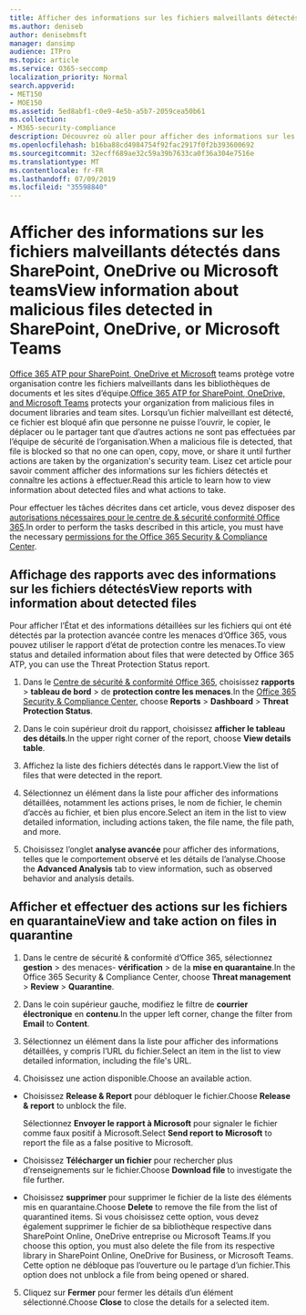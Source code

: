 ```yaml
---
title: Afficher des informations sur les fichiers malveillants détectés dans SharePoint, OneDrive ou Microsoft teams
ms.author: deniseb
author: denisebmsft
manager: dansimp
audience: ITPro
ms.topic: article
ms.service: O365-seccomp
localization_priority: Normal
search.appverid:
- MET150
- MOE150
ms.assetid: 5ed8abf1-c0e9-4e5b-a5b7-2059cea50b61
ms.collection:
- M365-security-compliance
description: Découvrez où aller pour afficher des informations sur les fichiers malveillants détectés dans SharePoint, OneDrive ou teams et comment effectuer des actions sur ces fichiers.
ms.openlocfilehash: b16ba88cd4984754f92fac2917f0f2b393600692
ms.sourcegitcommit: 32ecff689ae32c59a39b7633ca0f36a304e7516e
ms.translationtype: MT
ms.contentlocale: fr-FR
ms.lasthandoff: 07/09/2019
ms.locfileid: "35598840"
---
```

# <a name="view-information-about-malicious-files-detected-in-sharepoint-onedrive-or-microsoft-teams"></a><span data-ttu-id="87c7c-103">Afficher des informations sur les fichiers malveillants détectés dans SharePoint, OneDrive ou Microsoft teams</span><span class="sxs-lookup"><span data-stu-id="87c7c-103">View information about malicious files detected in SharePoint, OneDrive, or Microsoft Teams</span></span>

<span data-ttu-id="87c7c-104">[Office 365 ATP pour SharePoint, OneDrive et Microsoft](atp-for-spo-odb-and-teams.md) teams protège votre organisation contre les fichiers malveillants dans les bibliothèques de documents et les sites d’équipe.</span><span class="sxs-lookup"><span data-stu-id="87c7c-104">[Office 365 ATP for SharePoint, OneDrive, and Microsoft Teams](atp-for-spo-odb-and-teams.md) protects your organization from malicious files in document libraries and team sites.</span></span> <span data-ttu-id="87c7c-105">Lorsqu’un fichier malveillant est détecté, ce fichier est bloqué afin que personne ne puisse l’ouvrir, le copier, le déplacer ou le partager tant que d’autres actions ne sont pas effectuées par l’équipe de sécurité de l’organisation.</span><span class="sxs-lookup"><span data-stu-id="87c7c-105">When a malicious file is detected, that file is blocked so that no one can open, copy, move, or share it until further actions are taken by the organization's security team.</span></span> <span data-ttu-id="87c7c-106">Lisez cet article pour savoir comment afficher des informations sur les fichiers détectés et connaître les actions à effectuer.</span><span class="sxs-lookup"><span data-stu-id="87c7c-106">Read this article to learn how to view information about detected files and what actions to take.</span></span> 

<span data-ttu-id="87c7c-107">Pour effectuer les tâches décrites dans cet article, vous devez disposer des [autorisations nécessaires pour le centre de &amp; sécurité conformité Office 365](permissions-in-the-security-and-compliance-center.md).</span><span class="sxs-lookup"><span data-stu-id="87c7c-107">In order to perform the tasks described in this article, you must have the necessary [permissions for the Office 365 Security &amp; Compliance Center](permissions-in-the-security-and-compliance-center.md).</span></span> 
  
## <a name="view-reports-with-information-about-detected-files"></a><span data-ttu-id="87c7c-108">Affichage des rapports avec des informations sur les fichiers détectés</span><span class="sxs-lookup"><span data-stu-id="87c7c-108">View reports with information about detected files</span></span>

<span data-ttu-id="87c7c-109">Pour afficher l’État et des informations détaillées sur les fichiers qui ont été détectés par la protection avancée contre les menaces d’Office 365, vous pouvez utiliser le rapport d’état de protection contre les menaces.</span><span class="sxs-lookup"><span data-stu-id="87c7c-109">To view status and detailed information about files that were detected by Office 365 ATP, you can use the Threat Protection Status report.</span></span>
  
1. <span data-ttu-id="87c7c-110">Dans le [Centre de sécurité &amp; conformité Office 365](https://protection.office.com), choisissez **rapports** \> **tableau de bord** \> de **protection contre les menaces**.</span><span class="sxs-lookup"><span data-stu-id="87c7c-110">In the [Office 365 Security &amp; Compliance Center](https://protection.office.com), choose **Reports** \> **Dashboard** \> **Threat Protection Status**.</span></span>
    
2. <span data-ttu-id="87c7c-111">Dans le coin supérieur droit du rapport, choisissez **afficher le tableau des détails**.</span><span class="sxs-lookup"><span data-stu-id="87c7c-111">In the upper right corner of the report, choose **View details table**.</span></span>
    
3. <span data-ttu-id="87c7c-112">Affichez la liste des fichiers détectés dans le rapport.</span><span class="sxs-lookup"><span data-stu-id="87c7c-112">View the list of files that were detected in the report.</span></span>
    
4. <span data-ttu-id="87c7c-113">Sélectionnez un élément dans la liste pour afficher des informations détaillées, notamment les actions prises, le nom de fichier, le chemin d’accès au fichier, et bien plus encore.</span><span class="sxs-lookup"><span data-stu-id="87c7c-113">Select an item in the list to view detailed information, including actions taken, the file name, the file path, and more.</span></span>
    
5. <span data-ttu-id="87c7c-114">Choisissez l’onglet **analyse avancée** pour afficher des informations, telles que le comportement observé et les détails de l’analyse.</span><span class="sxs-lookup"><span data-stu-id="87c7c-114">Choose the **Advanced Analysis** tab to view information, such as observed behavior and analysis details.</span></span> 
  
## <a name="view-and-take-action-on-files-in-quarantine"></a><span data-ttu-id="87c7c-115">Afficher et effectuer des actions sur les fichiers en quarantaine</span><span class="sxs-lookup"><span data-stu-id="87c7c-115">View and take action on files in quarantine</span></span>

1. <span data-ttu-id="87c7c-116">Dans le centre de sécurité &amp; conformité d’Office 365, sélectionnez **gestion** \> des menaces- **vérification** \> de la **mise en quarantaine**.</span><span class="sxs-lookup"><span data-stu-id="87c7c-116">In the Office 365 Security &amp; Compliance Center, choose **Threat management** \> **Review** \> **Quarantine**.</span></span>
    
2. <span data-ttu-id="87c7c-117">Dans le coin supérieur gauche, modifiez le filtre de **courrier électronique** en **contenu**.</span><span class="sxs-lookup"><span data-stu-id="87c7c-117">In the upper left corner, change the filter from **Email** to **Content**.</span></span>
    
3. <span data-ttu-id="87c7c-118">Sélectionnez un élément dans la liste pour afficher des informations détaillées, y compris l’URL du fichier.</span><span class="sxs-lookup"><span data-stu-id="87c7c-118">Select an item in the list to view detailed information, including the file's URL.</span></span>
    
4. <span data-ttu-id="87c7c-119">Choisissez une action disponible.</span><span class="sxs-lookup"><span data-stu-id="87c7c-119">Choose an available action.</span></span>
    
  - <span data-ttu-id="87c7c-120">Choisissez **Release &amp; Report** pour débloquer le fichier.</span><span class="sxs-lookup"><span data-stu-id="87c7c-120">Choose **Release &amp; report** to unblock the file.</span></span> 
    
    <span data-ttu-id="87c7c-121">Sélectionnez **Envoyer le rapport à Microsoft** pour signaler le fichier comme faux positif à Microsoft.</span><span class="sxs-lookup"><span data-stu-id="87c7c-121">Select **Send report to Microsoft** to report the file as a false positive to Microsoft.</span></span> 
    
  - <span data-ttu-id="87c7c-122">Choisissez **Télécharger un fichier** pour rechercher plus d’renseignements sur le fichier.</span><span class="sxs-lookup"><span data-stu-id="87c7c-122">Choose **Download file** to investigate the file further.</span></span> 
    
  - <span data-ttu-id="87c7c-123">Choisissez **supprimer** pour supprimer le fichier de la liste des éléments mis en quarantaine.</span><span class="sxs-lookup"><span data-stu-id="87c7c-123">Choose **Delete** to remove the file from the list of quarantined items.</span></span> <span data-ttu-id="87c7c-124">Si vous choisissez cette option, vous devez également supprimer le fichier de sa bibliothèque respective dans SharePoint Online, OneDrive entreprise ou Microsoft Teams.</span><span class="sxs-lookup"><span data-stu-id="87c7c-124">If you choose this option, you must also delete the file from its respective library in SharePoint Online, OneDrive for Business, or Microsoft Teams.</span></span> <span data-ttu-id="87c7c-125">Cette option ne débloque pas l’ouverture ou le partage d’un fichier.</span><span class="sxs-lookup"><span data-stu-id="87c7c-125">This option does not unblock a file from being opened or shared.</span></span> 
    
5. <span data-ttu-id="87c7c-126">Cliquez sur **Fermer** pour fermer les détails d’un élément sélectionné.</span><span class="sxs-lookup"><span data-stu-id="87c7c-126">Choose **Close** to close the details for a selected item.</span></span> 
  
  

